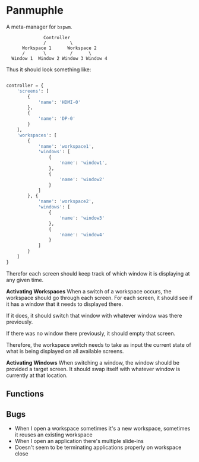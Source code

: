 # Panmuphle
A meta-manager for `bspwm`.


```
              Controller
              /         \
      Workspace 1      Workspace 2
      /       \         /      \
  Window 1  Window 2 Window 3 Window 4

```

Thus it should look something like:
```python

controller = {
    'screens': [
        {
            'name': 'HDMI-0'
        },
        {
            'name': 'DP-0'
        }
    ],
    'workspaces': [
        {
            'name': 'workspace1',
            'windows': [
                {
                    'name': 'window1',
                },
                {
                    'name': 'window2'
                }
            ]
        }, {
            'name': 'workspace2',
            'windows': [
                {
                    'name': 'window3'
                },
                {
                    'name': 'window4'
                }
            ]
        }
    ]
}
```

Therefor each screen should keep track of which window it is displaying at any given time.

**Activating Workspaces**
When a switch of a workspace occurs, the workspace should go through each screen. For each screen, it should see if it has a window that it needs to displayed there.

If it does, it should switch that window with whatever window was there previously.

If there was no window there previously, it should empty that screen.

Therefore, the workspace switch needs to take as input the current state of what is being displayed on all available screens.

**Activating Windows**
When switching a window, the window should be provided a target screen. It should swap itself with whatever window is currently at that location.

## Functions

## Bugs

- When I open a workspace sometimes it's a new workspace, sometimes it reuses an existing workspace
- When I open an application there's multiple slide-ins
- Doesn't seem to be terminating applications properly on workspace close